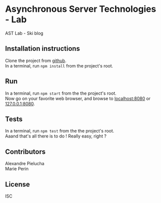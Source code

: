 # Asynchronous Server Technologies - Lab

AST Lab - Ski blog

## Installation instructions

Clone the project from [github](https://github.com/Riemannn/ast_lab).  
In a terminal, run `npm install` from the project's root.

## Run

In a terminal, run `npm start` from the the project's root.  
Now go on your favorite web browser, and browse to [localhost:8080](localhost:8080) or [127.0.0.1:8080](127.0.0.1:8080).

## Tests

In a terminal, run `npm test` from the the project's root.  
Aaand that's all there is to do ! Really easy, right ?

## Contributors

Alexandre Pielucha  
Marie Perin

## License

ISC
